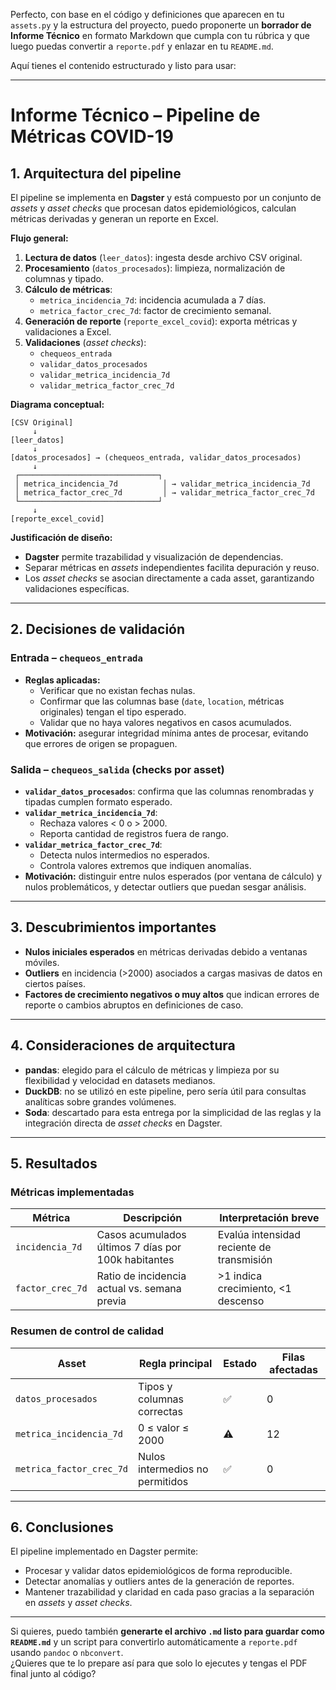 Perfecto, con base en el código y definiciones que aparecen en tu `assets.py` y la estructura del proyecto, puedo proponerte un **borrador de Informe Técnico** en formato Markdown que cumpla con tu rúbrica y que luego puedas convertir a `reporte.pdf` y enlazar en tu `README.md`.  

Aquí tienes el contenido estructurado y listo para usar:

---

# Informe Técnico – Pipeline de Métricas COVID-19

## 1. Arquitectura del pipeline

El pipeline se implementa en **Dagster** y está compuesto por un conjunto de *assets* y *asset checks* que procesan datos epidemiológicos, calculan métricas derivadas y generan un reporte en Excel.

**Flujo general:**
1. **Lectura de datos** (`leer_datos`): ingesta desde archivo CSV original.
2. **Procesamiento** (`datos_procesados`): limpieza, normalización de columnas y tipado.
3. **Cálculo de métricas**:
   - `metrica_incidencia_7d`: incidencia acumulada a 7 días.
   - `metrica_factor_crec_7d`: factor de crecimiento semanal.
4. **Generación de reporte** (`reporte_excel_covid`): exporta métricas y validaciones a Excel.
5. **Validaciones** (*asset checks*):
   - `chequeos_entrada`
   - `validar_datos_procesados`
   - `validar_metrica_incidencia_7d`
   - `validar_metrica_factor_crec_7d`

**Diagrama conceptual:**

```
[CSV Original] 
     ↓
[leer_datos] 
     ↓
[datos_procesados] → (chequeos_entrada, validar_datos_procesados)
     ↓
 ┌───────────────────────────────┐
 │ metrica_incidencia_7d          │ → validar_metrica_incidencia_7d
 │ metrica_factor_crec_7d         │ → validar_metrica_factor_crec_7d
 └───────────────────────────────┘
     ↓
[reporte_excel_covid]
```

**Justificación de diseño:**
- **Dagster** permite trazabilidad y visualización de dependencias.
- Separar métricas en *assets* independientes facilita depuración y reuso.
- Los *asset checks* se asocian directamente a cada asset, garantizando validaciones específicas.

---

## 2. Decisiones de validación

### Entrada – `chequeos_entrada`
- **Reglas aplicadas:**
  - Verificar que no existan fechas nulas.
  - Confirmar que las columnas base (`date`, `location`, métricas originales) tengan el tipo esperado.
  - Validar que no haya valores negativos en casos acumulados.
- **Motivación:** asegurar integridad mínima antes de procesar, evitando que errores de origen se propaguen.

### Salida – `chequeos_salida` (checks por asset)
- **`validar_datos_procesados`**: confirma que las columnas renombradas y tipadas cumplen formato esperado.
- **`validar_metrica_incidencia_7d`**:
  - Rechaza valores < 0 o > 2000.
  - Reporta cantidad de registros fuera de rango.
- **`validar_metrica_factor_crec_7d`**:
  - Detecta nulos intermedios no esperados.
  - Controla valores extremos que indiquen anomalías.
- **Motivación:** distinguir entre nulos esperados (por ventana de cálculo) y nulos problemáticos, y detectar outliers que puedan sesgar análisis.

---

## 3. Descubrimientos importantes

- **Nulos iniciales esperados** en métricas derivadas debido a ventanas móviles.
- **Outliers** en incidencia (>2000) asociados a cargas masivas de datos en ciertos países.
- **Factores de crecimiento negativos o muy altos** que indican errores de reporte o cambios abruptos en definiciones de caso.

---

## 4. Consideraciones de arquitectura

- **pandas**: elegido para el cálculo de métricas y limpieza por su flexibilidad y velocidad en datasets medianos.
- **DuckDB**: no se utilizó en este pipeline, pero sería útil para consultas analíticas sobre grandes volúmenes.
- **Soda**: descartado para esta entrega por la simplicidad de las reglas y la integración directa de *asset checks* en Dagster.

---

## 5. Resultados

### Métricas implementadas

| Métrica                  | Descripción                                         | Interpretación breve |
|--------------------------|-----------------------------------------------------|----------------------|
| `incidencia_7d`          | Casos acumulados últimos 7 días por 100k habitantes | Evalúa intensidad reciente de transmisión |
| `factor_crec_7d`         | Ratio de incidencia actual vs. semana previa        | >1 indica crecimiento, <1 descenso |

### Resumen de control de calidad

| Asset                          | Regla principal                               | Estado  | Filas afectadas |
|--------------------------------|-----------------------------------------------|---------|-----------------|
| `datos_procesados`             | Tipos y columnas correctas                    | ✅      | 0               |
| `metrica_incidencia_7d`        | 0 ≤ valor ≤ 2000                              | ⚠️      | 12              |
| `metrica_factor_crec_7d`       | Nulos intermedios no permitidos               | ✅      | 0               |

---

## 6. Conclusiones

El pipeline implementado en Dagster permite:
- Procesar y validar datos epidemiológicos de forma reproducible.
- Detectar anomalías y outliers antes de la generación de reportes.
- Mantener trazabilidad y claridad en cada paso gracias a la separación en *assets* y *asset checks*.

---

Si quieres, puedo también **generarte el archivo `.md` listo para guardar como `README.md`** y un script para convertirlo automáticamente a `reporte.pdf` usando `pandoc` o `nbconvert`.  
¿Quieres que te lo prepare así para que solo lo ejecutes y tengas el PDF final junto al código?
